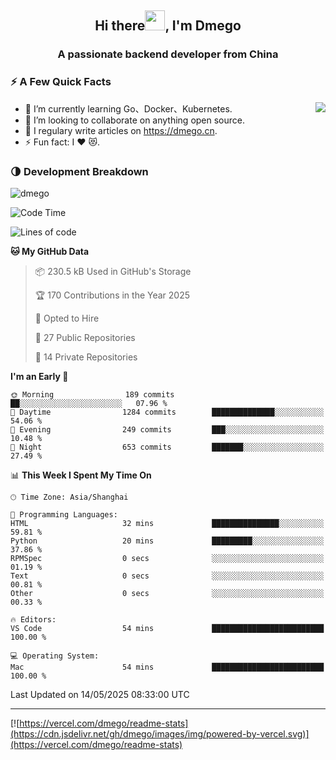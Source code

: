 <h2 align="center">Hi there<img src="https://cdn.jsdelivr.net/gh/dmego/images/img/Hi.gif" height="32" />, I'm Dmego </h2>
<h3 align="center">A passionate backend developer from China</h3>

### ⚡️ A Few Quick Facts

<img align="right" src="https://readme-stats-dmego.vercel.app/api?username=dmego&show_icons=true&icon_color=1573B3&hide_title=true&text_color=718096&bg_color=00000000&hide_border=true"/>

<ul>
    <li> 🌱 I’m currently learning Go、Docker、Kubernetes.</li>
    <li> 👯 I’m looking to collaborate on anything open source.</li>
    <li> 📝 I regulary write articles on <a href="https://dmego.cn">https://dmego.cn</a>.</li>
    <li> ⚡ Fun fact: I ❤️ 😻.</li>
</ul>

### 🌗 Development Breakdown

<img src="https://komarev.com/ghpvc/?username=dmego" alt="dmego" />

<!--START_SECTION:waka-->
![Code Time](http://img.shields.io/badge/Code%20Time-3%2C222%20hrs%2054%20mins-blue)

![Lines of code](https://img.shields.io/badge/From%20Hello%20World%20I%27ve%20Written-681.7%20thousand%20lines%20of%20code-blue)

**🐱 My GitHub Data** 

> 📦 230.5 kB Used in GitHub's Storage 
 > 
> 🏆 170 Contributions in the Year 2025
 > 
> 💼 Opted to Hire
 > 
> 📜 27 Public Repositories 
 > 
> 🔑 14 Private Repositories 
 > 
**I'm an Early 🐤** 

```text
🌞 Morning                189 commits         ██░░░░░░░░░░░░░░░░░░░░░░░   07.96 % 
🌆 Daytime                1284 commits        ██████████████░░░░░░░░░░░   54.06 % 
🌃 Evening                249 commits         ███░░░░░░░░░░░░░░░░░░░░░░   10.48 % 
🌙 Night                  653 commits         ███████░░░░░░░░░░░░░░░░░░   27.49 % 
```


📊 **This Week I Spent My Time On** 

```text
🕑︎ Time Zone: Asia/Shanghai

💬 Programming Languages: 
HTML                     32 mins             ███████████████░░░░░░░░░░   59.81 % 
Python                   20 mins             █████████░░░░░░░░░░░░░░░░   37.86 % 
RPMSpec                  0 secs              ░░░░░░░░░░░░░░░░░░░░░░░░░   01.19 % 
Text                     0 secs              ░░░░░░░░░░░░░░░░░░░░░░░░░   00.81 % 
Other                    0 secs              ░░░░░░░░░░░░░░░░░░░░░░░░░   00.33 % 

🔥 Editors: 
VS Code                  54 mins             █████████████████████████   100.00 % 

💻 Operating System: 
Mac                      54 mins             █████████████████████████   100.00 % 
```


 Last Updated on 14/05/2025 08:33:00 UTC
<!--END_SECTION:waka-->

---

[![https://vercel.com/dmego/readme-stats](https://cdn.jsdelivr.net/gh/dmego/images/img/powered-by-vercel.svg)](https://vercel.com/dmego/readme-stats)

